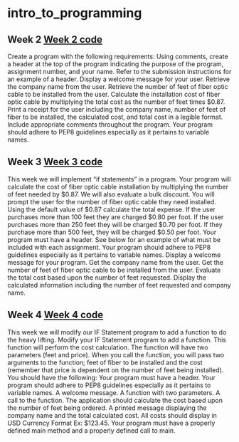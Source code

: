 # intro_to_programming

## Week 2 [Week 2 code](week_3.py)
Create a program with the following requirements:
Using comments, create a header at the top of the program indicating the purpose of the program, assignment number, and your name. Refer to the submission instructions for an example of a header.
Display a welcome message for your user.
Retrieve the company name from the user.
Retrieve the number of feet of fiber optic cable to be installed from the user.
Calculate the installation cost of fiber optic cable by multiplying the total cost as the number of feet times $0.87.
Print a receipt for the user including the company name, number of feet of fiber to be installed, the calculated cost, and total cost in a legible format.
Include appropriate comments throughout the program.
Your program should adhere to PEP8 guidelines especially as it pertains to variable names.

## Week 3 [Week 3 code](week_2.py)
This week we will implement “if statements” in a program. Your program will calculate the cost of fiber optic cable installation by multiplying the number of feet needed by $0.87. We will also evaluate a bulk discount. You will prompt the user for the number of fiber optic cable they need installed. Using the default value of $0.87 calculate the total expense. If the user purchases more than 100 feet they are charged $0.80 per foot. If the user purchases more than 250 feet they will be charged $0.70 per foot. If they purchase more than 500 feet, they will be charged $0.50 per foot.
Your program must have a header. See below for an example of what must be included with each assignment. 
Your program should adhere to PEP8 guidelines especially as it pertains to variable names.
Display a welcome message for your program.
Get the company name from the user.
Get the number of feet of fiber optic cable to be installed from the user.
Evaluate the total cost based upon the number of feet requested.
Display the calculated information including the number of feet requested and company name.

## Week 4 [Week 4 code](week_4.py)
This week we will modify our IF Statement program to add a function to do the heavy lifting.
Modify your IF Statement program to add a function. This function will perform the cost calculation. The function will have two parameters (feet and price). When you call the function, you will pass two arguments to the function; feet of fiber to be installed and the cost (remember that price is dependent on the number of feet being installed). You should have the following:
Your program must have a header. 
Your program should adhere to PEP8 guidelines especially as it pertains to variable names.
A welcome message.
A function with two parameters.
A call to the function.
The application should calculate the cost based upon the number of feet being ordered.
A printed message displaying the company name and the total calculated cost.
All costs should display in USD Currency Format Ex: $123.45.
Your program must have a properly defined main method and a properly defined call to main.
